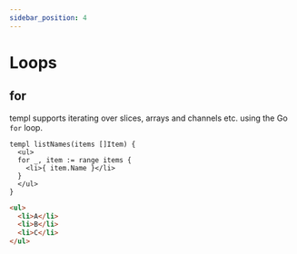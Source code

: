 ```yaml
---
sidebar_position: 4
---
```


# Loops

## for

templ supports iterating over slices, arrays and channels etc. using the Go `for` loop.

```templ
templ listNames(items []Item) {
  <ul>
  for _, item := range items {
    <li>{ item.Name }</li>
  }
  </ul>
}
```

```html
<ul>
  <li>A</li>
  <li>B</li>
  <li>C</li>
</ul>
```
